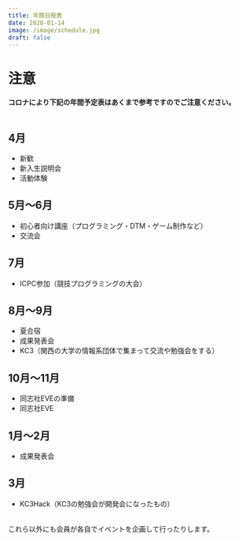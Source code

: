 ```yaml
---
title: 年間日程表
date: 2020-01-14
image: /image/schedule.jpg
draft: false
---
```

# 注意
**コロナにより下記の年間予定表はあくまで参考ですのでご注意ください。**
<br><br>
## 4月
- 新歓
- 新入生説明会
- 活動体験
## 5月～6月
- 初心者向け講座（プログラミング・DTM・ゲーム制作など）
- 交流会
## 7月
- ICPC参加（競技プログラミングの大会）
## 8月～9月
- 夏合宿
- 成果発表会
- KC3（関西の大学の情報系団体で集まって交流や勉強会をする）
## 10月～11月
- 同志社EVEの準備
- 同志社EVE
## 1月～2月
- 成果発表会
## 3月
- KC3Hack（KC3の勉強会が開発会になったもの）
<br><br>


これら以外にも会員が各自でイベントを企画して行ったりします。





